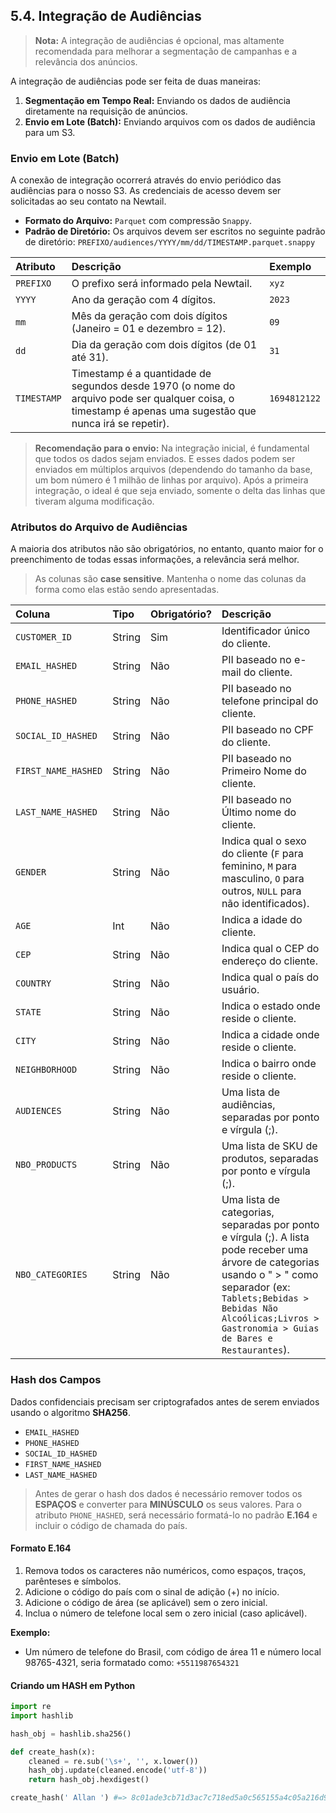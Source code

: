 ## 5.4. Integração de Audiências

> **Nota:** A integração de audiências é opcional, mas altamente recomendada para melhorar a segmentação de campanhas e a relevância dos anúncios.

A integração de audiências pode ser feita de duas maneiras:

1.  **Segmentação em Tempo Real:** Enviando os dados de audiência diretamente na requisição de anúncios.
2.  **Envio em Lote (Batch):** Enviando arquivos com os dados de audiência para um S3.

### Envio em Lote (Batch)

A conexão de integração ocorrerá através do envio periódico das audiências para o nosso S3. As credenciais de acesso devem ser solicitadas ao seu contato na Newtail.

*   **Formato do Arquivo:** `Parquet` com compressão `Snappy`.
*   **Padrão de Diretório:** Os arquivos devem ser escritos no seguinte padrão de diretório:
    `PREFIXO/audiences/YYYY/mm/dd/TIMESTAMP.parquet.snappy`

| Atributo  | Descrição                                                                                             | Exemplo      |
| :-------- | :---------------------------------------------------------------------------------------------------- | :----------- |
| `PREFIXO` | O prefixo será informado pela Newtail.                                                                | `xyz`        |
| `YYYY`    | Ano da geração com 4 dígitos.                                                                         | `2023`       |
| `mm`      | Mês da geração com dois dígitos (Janeiro = 01 e dezembro = 12).                                       | `09`         |
| `dd`      | Dia da geração com dois dígitos (de 01 até 31).                                                       | `31`         |
| `TIMESTAMP`| Timestamp é a quantidade de segundos desde 1970 (o nome do arquivo pode ser qualquer coisa, o timestamp é apenas uma sugestão que nunca irá se repetir). | `1694812122` |

> **Recomendação para o envio:** Na integração inicial, é fundamental que todos os dados sejam enviados. E esses dados podem ser enviados em múltiplos arquivos (dependendo do tamanho da base, um bom número é 1 milhão de linhas por arquivo). Após a primeira integração, o ideal é que seja enviado, somente o delta das linhas que tiveram alguma modificação.

### Atributos do Arquivo de Audiências

A maioria dos atributos não são obrigatórios, no entanto, quanto maior for o preenchimento de todas essas informações, a relevância será melhor.

> As colunas são **case sensitive**. Mantenha o nome das colunas da forma como elas estão sendo apresentadas.

| Coluna              | Tipo   | Obrigatório? | Descrição                                                                                                                                                                                                                                                        |
| :------------------ | :----- | :----------- | :--------------------------------------------------------------------------------------------------------------------------------------------------------------------------------------------------------------------------------------------------------------- |
| `CUSTOMER_ID`       | String | Sim          | Identificador único do cliente.                                                                                                                                                                                                                                  |
| `EMAIL_HASHED`      | String | Não          | PII baseado no e-mail do cliente.                                                                                                                                                                                                                                |
| `PHONE_HASHED`      | String | Não          | PII baseado no telefone principal do cliente.                                                                                                                                                                                                                    |
| `SOCIAL_ID_HASHED`  | String | Não          | PII baseado no CPF do cliente.                                                                                                                                                                                                                                   |
| `FIRST_NAME_HASHED` | String | Não          | PII baseado no Primeiro Nome do cliente.                                                                                                                                                                                                                         |
| `LAST_NAME_HASHED`  | String | Não          | PII baseado no Último nome do cliente.                                                                                                                                                                                                                           |
| `GENDER`            | String | Não          | Indica qual o sexo do cliente (`F` para feminino, `M` para masculino, `O` para outros, `NULL` para não identificados).                                                                                                                                            |
| `AGE`               | Int    | Não          | Indica a idade do cliente.                                                                                                                                                                                                                                       |
| `CEP`               | String | Não          | Indica qual o CEP do endereço do cliente.                                                                                                                                                                                                                        |
| `COUNTRY`           | String | Não          | Indica qual o país do usuário.                                                                                                                                                                                                                                   |
| `STATE`             | String | Não          | Indica o estado onde reside o cliente.                                                                                                                                                                                                                           |
| `CITY`              | String | Não          | Indica a cidade onde reside o cliente.                                                                                                                                                                                                                           |
| `NEIGHBORHOOD`      | String | Não          | Indica o bairro onde reside o cliente.                                                                                                                                                                                                                           |
| `AUDIENCES`         | String | Não          | Uma lista de audiências, separadas por ponto e vírgula (;).                                                                                                                                                                                                      |
| `NBO_PRODUCTS`      | String | Não          | Uma lista de SKU de produtos, separadas por ponto e vírgula (;).                                                                                                                                                                                                 |
| `NBO_CATEGORIES`    | String | Não          | Uma lista de categorias, separadas por ponto e vírgula (;). A lista pode receber uma árvore de categorias usando o " > " como separador (ex: `Tablets;Bebidas > Bebidas Não Alcoólicas;Livros > Gastronomia > Guias de Bares e Restaurantes`). |

### Hash dos Campos

Dados confidenciais precisam ser criptografados antes de serem enviados usando o algoritmo **SHA256**.

*   `EMAIL_HASHED`
*   `PHONE_HASHED`
*   `SOCIAL_ID_HASHED`
*   `FIRST_NAME_HASHED`
*   `LAST_NAME_HASHED`

> Antes de gerar o hash dos dados é necessário remover todos os **ESPAÇOS** e converter para **MINÚSCULO** os seus valores.
> Para o atributo `PHONE_HASHED`, será necessário formatá-lo no padrão **E.164** e incluir o código de chamada do país.

#### Formato E.164

1.  Remova todos os caracteres não numéricos, como espaços, traços, parênteses e símbolos.
2.  Adicione o código do país com o sinal de adição (+) no início.
3.  Adicione o código de área (se aplicável) sem o zero inicial.
4.  Inclua o número de telefone local sem o zero inicial (caso aplicável).

**Exemplo:**

*   Um número de telefone do Brasil, com código de área 11 e número local 98765-4321, seria formatado como: `+5511987654321`

#### Criando um HASH em Python

```python
import re
import hashlib

hash_obj = hashlib.sha256()

def create_hash(x):
    cleaned = re.sub('\s+', '', x.lower())
    hash_obj.update(cleaned.encode('utf-8'))
    return hash_obj.hexdigest()

create_hash(' Allan ') #=> 8c01ade3cb71d3ac7c718ed5a0c565155a4c05a216d9e59013c5d7b49e916914
```
